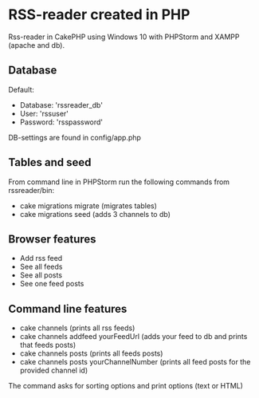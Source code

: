# RSS-reader created in PHP #

Rss-reader in CakePHP using Windows 10 with PHPStorm and XAMPP (apache and db).


## Database ##
Default:
 
- Database: 'rssreader_db' 
- User: 'rssuser'
- Password: 'rsspassword'

DB-settings are found in config/app.php


## Tables and seed ##
From command line in PHPStorm run the following commands from rssreader/bin:

- cake migrations migrate (migrates tables)
- cake migrations seed (adds 3 channels to db)


## Browser features ##

- Add rss feed
- See all feeds
- See all posts
- See one feed posts


## Command line features  ##

- cake channels (prints all rss feeds)
- cake channels addfeed yourFeedUrl (adds your feed to db and prints that feeds posts)
- cake channels posts (prints all feeds posts)
- cake channels posts yourChannelNumber (prints all feed posts for the provided channel id)

The command asks for sorting options and print options (text or HTML)

